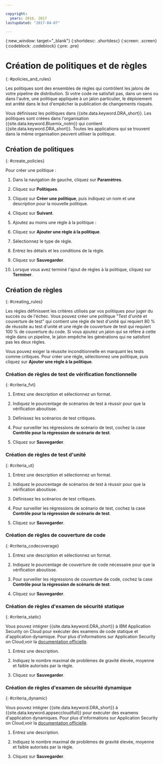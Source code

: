 ```yaml
---

copyright:
  years: 2016, 2017
lastupdated: "2017-04-07"

---
```


{:new_window: target="_blank"}
{:shortdesc: .shortdesc}
{:screen: .screen}
{:codeblock: .codeblock}
{:pre: .pre}

# Création de politiques et de règles
{: #policies_and_rules}

Les politiques sont des ensembles de règles qui contrôlent les jalons de votre pipeline de distribution. Si votre code ne satisfait pas, dans un sens ou dans l'autre, une politique appliquée à un jalon particulier, le déploiement est arrêté dans le but d'empêcher la publication de changements risqués.

Vous définissez les politiques dans {{site.data.keyword.DRA_short}}. Les politiques sont créées dans l'organisation {{site.data.keyword.Bluemix_notm}} qui contient {{site.data.keyword.DRA_short}}. Toutes les applications qui se trouvent dans la même organisation peuvent utiliser la politique.  

## Création de politiques
{: #create_policies}

Pour créer une politique :

1. Dans la navigation de gauche, cliquez sur **Paramètres**.

2. Cliquez sur **Politiques**.

3. Cliquez sur **Créer une politique**, puis indiquez un nom et une description pour la nouvelle politique.

4. Cliquez sur **Suivant**.

4. Ajoutez au moins une règle à la politique :
  1. Cliquez sur **Ajouter une règle à la politique**.
  2. Sélectionnez le type de règle.
  3. Entrez les détails et les conditions de la règle.
  4. Cliquez sur **Sauvegarder**.

5. Lorsque vous avez terminé l'ajout de règles à la politique, cliquez sur **Terminer**.

## Création de règles
{: #creating_rules}

Les règles définissent les critères utilisés par vos politiques pour juger du succès ou de l'échec. Vous pouvez créer une politique "Test d'unité et couverture de test" qui contient une règle de test d'unité qui requiert 80 % de réussite au test d'unité et une règle de couverture de test qui requiert 100 % de couverture du code. Si vous ajoutez un jalon qui se réfère à cette règle dans un pipeline, le jalon empêche les générations qui ne satisfont pas les deux règles. 

Vous pouvez exiger la réussite inconditionnelle en marquant les tests comme critiques. Pour créer une règle, sélectionnez une politique, puis cliquez sur **Ajouter une règle à la politique**. 

### Création de règles de test de vérification fonctionnelle
{: #criteria_fvt}

1. Entrez une description et sélectionnez un format.

2. Indiquez le pourcentage de scénarios de test à réussir pour que la vérification aboutisse.

3. Définissez les scénarios de test critiques.

4. Pour surveiller les régressions de scénario de test, cochez la case **Contrôle pour la régression de scénario de test**.

5. Cliquez sur **Sauvegarder**.


### Création de règles de test d'unité
{: #criteria_ut}

1. Entrez une description et sélectionnez un format.

2. Indiquez le pourcentage de scénarios de test à réussir pour que la vérification aboutisse.

3. Définissez les scénarios de test critiques.

4. Pour surveiller les régressions de scénario de test, cochez la case **Contrôle pour la régression de scénario de test**.

5. Cliquez sur **Sauvegarder**.


### Création de règles de couverture de code
{: #criteria_codecoverage}

1. Entrez une description et sélectionnez un format.

2. Indiquez le pourcentage de couverture de code nécessaire pour que la vérification aboutisse.

3. Pour surveiller les régressions de couverture de code, cochez la case **Contrôle pour la régression de scénario de test**.

4. Cliquez sur **Sauvegarder**.

### Création de règles d'examen de sécurité statique
{: #criteria_static}

Vous pouvez intégrer {{site.data.keyword.DRA_short}} à IBM Application Security on Cloud pour exécuter des examens de code statique et d'application dynamique. Pour plus d'informations sur Application Security on Cloud,voir la [documentation officielle](/docs/services/ApplicationSecurityonCloud/index.html).

1. Entrez une description.

2. Indiquez le nombre maximal de problèmes de gravité élevée, moyenne et faible autorisés par la règle. 

3. Cliquez sur **Sauvegarder**.

### Création de règles d'examen de sécurité dynamique
{: #criteria_dynamic}

Vous pouvez intégrer {{site.data.keyword.DRA_short}} à {{site.data.keyword.appseccloudfull}} pour exécuter des examens d'application dynamiques. Pour plus d'informations sur Application Security on Cloud,voir la [documentation officielle](/docs/services/ApplicationSecurityonCloud/index.html).

1. Entrez une description.

2. Indiquez le nombre maximal de problèmes de gravité élevée, moyenne et faible autorisés par la règle. 

3. Cliquez sur **Sauvegarder**.
